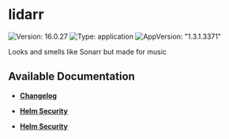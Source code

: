 # lidarr

![Version: 16.0.27](https://img.shields.io/badge/Version-16.0.27-informational?style=flat-square) ![Type: application](https://img.shields.io/badge/Type-application-informational?style=flat-square) ![AppVersion: "1.3.1.3371"](https://img.shields.io/badge/AppVersion-"1.3.1.3371"-informational?style=flat-square)

Looks and smells like Sonarr but made for music

## Available Documentation

- [**Changelog**](CHANGELOG)

- [**Helm Security**](container-security)

- [**Helm Security**](helm-security)

